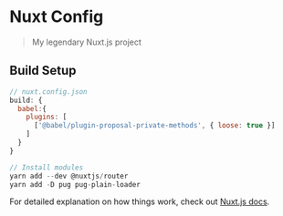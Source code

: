 # Nuxt Config

> My legendary Nuxt.js project

## Build Setup

```js
// nuxt.config.json
build: {
  babel:{
    plugins: [
      ['@babel/plugin-proposal-private-methods', { loose: true }]
    ]
  }
}

// Install modules
yarn add --dev @nuxtjs/router
yarn add -D pug pug-plain-loader
```

For detailed explanation on how things work, check out [Nuxt.js docs](https://nuxtjs.org).
